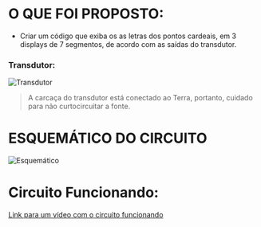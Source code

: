# O QUE FOI PROPOSTO:
- Criar um código que exiba os as letras dos pontos cardeais, em 3 displays de 7 segmentos, de acordo com as saídas do transdutor.

### Transdutor:
![Transdutor](https://i.imgur.com/MxGbQ1l.png)
> A carcaça do transdutor está conectado ao Terra, portanto, cuidado para não curtocircuitar a fonte.
# ESQUEMÁTICO DO CIRCUITO
![Esquemático](https://i.imgur.com/UaYZl3P.png)

# Circuito Funcionando:
[Link para um vídeo com o circuito funcionando](https://youtu.be/4P4yPC849So)

